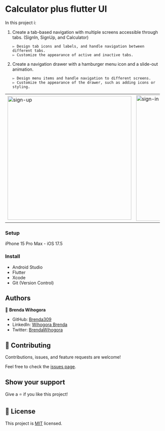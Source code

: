 # Calculator plus flutter UI 
In this project i:
  1. Create a tab-based navigation with multiple screens accessible through tabs. (SignIn, SignUp, and Calculator)
     
         ▻ Design tab icons and labels, and handle navigation between different tabs.
         ▻ Customize the appearance of active and inactive tabs.
     
  2. Create a navigation drawer with a hamburger menu icon and a slide-out animation.
     
         ▻ Design menu items and handle navigation to different screens.
         ▻ Customize the appearance of the drawer, such as adding icons or styling.

<table>
  <tr>
    <td>
      <img width="403" alt="sign-up" src="https://github.com/Brenda309/flutter_ui_templetes_project/assets/72613775/41f0acbb-576f-40b7-b68c-1c405d06779b">
      </td>
    <td>
    <img width="410" alt="sign-in" src="https://github.com/Brenda309/flutter_ui_templetes_project/assets/72613775/ccea8b6e-1ea9-4070-b065-87c1322b6c6f">
    </td>
    <td>
<img width="410" alt="calcu" src="https://github.com/Brenda309/flutter_ui_templetes_project/assets/72613775/455e0536-1ec2-44d5-9eac-8a1e7506ad4f">
    </td>
      <td>
      <img width="412" alt="drawer" src="https://github.com/Brenda309/flutter_ui_templetes_project/assets/72613775/d9868759-957a-451f-ade0-fa3b0076c4a2"></td>
  </tr>
 

</table>

### Setup
iPhone 15 Pro Max - iOS 17.5
### Install
- Android Studio
- Flutter
- Xcode
- Git (Version Control)

## Authors

👤 **Brenda Wihogora**

- GitHub: [Brenda309](https://github.com/Brenda309)
- LinkedIn: [Wihogora Brenda](https://www.linkedin.com/in/brenda-wihogora/)
- Twitter: [BrendaWihogora](https://x.com/BrendaWihogora)

## 🤝 Contributing

Contributions, issues, and feature requests are welcome!

Feel free to check the [issues page](../../issues/).

## Show your support

Give a ⭐️ if you like this project!

## 📝 License

This project is [MIT](./MIT.md) licensed.
